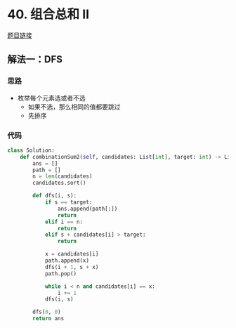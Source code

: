 # 40. 组合总和 II

[题目链接](https://leetcode.cn/problems/combination-sum-ii/description/)

## 解法一：DFS

### 思路

- 枚举每个元素选或者不选
  - 如果不选，那么相同的值都要跳过
  - 先排序

### 代码

```py
class Solution:
    def combinationSum2(self, candidates: List[int], target: int) -> List[List[int]]:
        ans = []
        path = []
        n = len(candidates)
        candidates.sort()

        def dfs(i, s):
            if s == target:
                ans.append(path[:])
                return
            elif i == n:
                return
            elif s + candidates[i] > target:
                return  

            x = candidates[i]
            path.append(x)
            dfs(i + 1, s + x)
            path.pop()

            while i < n and candidates[i] == x:
                i += 1
            dfs(i, s)

        dfs(0, 0)
        return ans
```